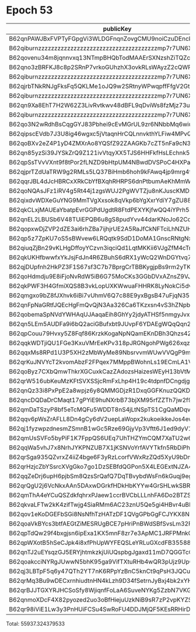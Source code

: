 # Epoch 53

| publicKey                                               | amount         | fee       | amountMina      | feeMina |
|---------------------------------------------------------|----------------|-----------|-----------------|---------|
| B62qnPAWJBxFVPTyFGpgVi3WLDGFnqnZovgCMU9noiCzuDEnckH18ZA | 20668839694841 | 100000000 | 20668.839694841 | 0.1     |
| B62qiburnzzzzzzzzzzzzzzzzzzzzzzzzzzzzzzzzzzzzzmp7r7UN6X | 20668839694841 | 100000000 | 20668.839694841 | 0.1     |
| B62qovenu34m8jqnnvxq13NTmpBHQbTodMAAErSXNzshZiTQZcCtjNs | 3349969665988  | 100000000 | 3349.969665988  | 0.1     |
| B62qno3zBRFKJ8c8p2SRnP7vrkoGUhzhX3ovkRLsWAyzZ2cQWRovcdr | 1350263759874  | 100000000 | 1350.263759874  | 0.1     |
| B62qiburnzzzzzzzzzzzzzzzzzzzzzzzzzzzzzzzzzzzzzmp7r7UN6X | 1350263759873  | 100000000 | 1350.263759873  | 0.1     |
| B62qjrbTNkRNJgFksFq5QKLMe1oJQ9w2SRtnyWPwqpffFfgV2GtubWF | 1112875564891  | 100000000 | 1112.875564891  | 0.1     |
| B62qiburnzzzzzzzzzzzzzzzzzzzzzzzzzzzzzzzzzzzzzmp7r7UN6X | 1112875564890  | 100000000 | 1112.87556489   | 0.1     |
| B62qn9Xa8EhT7H2W62Z3LivRvtkwv48dBFL9qDviWs8fzMjz73upbmW | 971434442720   | 100000000 | 971.43444272    | 0.1     |
| B62qiburnzzzzzzzzzzzzzzzzzzzzzzzzzzzzzzzzzzzzzmp7r7UN6X | 971434442719   | 100000000 | 971.434442719   | 0.1     |
| B62qo3N2wRdhBsCqgGYJ83Pbhei9cEvMGrUL9zr6NNbbMq6wiu2jHma | 730181447644   | 100000000 | 730.181447644   | 0.1     |
| B62qipscEVdb7J3U8ig46wgxc5jVtaqnHrCQLnnvkthYLFiw4MPvQxY | 724470158852   | 100000000 | 724.470158852   | 0.1     |
| B62qoBXv2eZ4P1yD4ZMXrAo8YQSfZ92ZAAGKb7cZT5nFa9cN33YD2ff | 1078622752102  | 100000000 | 1078.622752102  | 0.1     |
| B62qn85yzSi39JYSkZrQ9Z121ivVtqyXX5TJS6HHFkfHsLEchnk5Kv7 | 588833070140   | 100000000 | 588.83307014    | 0.1     |
| B62qpSsTVvVXnt9f8tPor2fLNZD9bHtpUM4NBwdDVSPoC4HXPaHREyQ | 272922760867   | 100000000 | 272.922760867   | 0.1     |
| B62qjprTZdUaTRW9g2RMLs5LQ37BiHmb6hoh9kFAwq4jp9mrg4fLJvK | 281235077366   | 100000000 | 281.235077366   | 0.1     |
| B62qqrJBL4dJcHBRCxXRkCbYfBXqhRHRPS6dnPtbumAeKhMmWzQ3c4b | 281235062340   | 100000000 | 281.23506234    | 0.1     |
| B62qoNQAsJFz1iRV4g5Rt44j1zgsWUJ2PgWVTZju8nKJuscKMDsJbNw | 79813675156    | 100000000 | 79.813675156    | 0.1     |
| B62qixdvWDXeGuYNG9MmTVgXxsok8qVkp6bYgXxrYdiY7gZU88X6kY7 | 78619850414    | 100000000 | 78.619850414    | 0.1     |
| B62qkCLxjMAUEaYbatpEvrGGPdUgdtR8FtdPEXYKjfwQQ4iYPrh53Yn | 45285203607    | 100000000 | 45.285203607    | 0.1     |
| B62qnEL2LBUSb6V48TUiEPQB6u8gS8pudYvv44darKNoJo62Cd6S9zB | 42729723482    | 100000000 | 42.729723482    | 0.1     |
| B62qopxwDjZVP2dZE3ai6rhZBa7ijhjrUE2A5RaJfCkNFTciLhNZUHV | 29060933548    | 100000000 | 29.060933548    | 0.1     |
| B62qp5z7ZpKU7oS5sBWvew6LRQqtk9SdD1DoMA1GnscRNtgNxhRzz6C | 23921689127    | 100000000 | 23.921689127    | 0.1     |
| B62qiuqZjBn29vKLHgDffoyYCzvn3iqciQd1LqtMKKii6VJgZfM4cTm | 18760989057    | 100000000 | 18.760989057    | 0.1     |
| B62qkUKHfbwwfxYkJsjFdJn4R6ZBuhS6dRX1yWcQ2WnDGYtvq74jE4Y | 16833538088    | 100000000 | 16.833538088    | 0.1     |
| B62qjDUpfnh2HkPZ3F1S67sf3C7b7BprgCrTBBKygjpBs9rm2yTK6fb | 15015445895    | 100000000 | 15.015445895    | 0.1     |
| B62qoHdmdju9E8iFjoNvRdW5iB6G75MoCKs3GGbDVxAZnsZ9VJj8kRk | 14844127160    | 100000000 | 14.84412716     | 0.1     |
| B62qkPWF3H4GfmiXQS8B3vkLopUXKWwuaFHHRK8LyNokCi5dvhKvAwT | 11148030379    | 100000000 | 11.148030379    | 0.1     |
| B62qmgxo9bZ8fJXhvk6iBi7vUhmV6Q7c88E9yxBgsB47uFjqN35oRus | 9881211951     | 100000000 | 9.881211951     | 0.1     |
| B62qnFpNaGRtfJQEcHgFmQvQjN3Aa326Ca6TKzxsn4vS3hZNpbJAEHv | 5338046380     | 100000000 | 5.33804638      | 0.1     |
| B62qobemaSpNVdYWHAqUJAaqaEih8GhYy2jdyATHSf5nmgyJvxoA358 | 4096807004     | 100000000 | 4.096807004     | 0.1     |
| B62qn5LEm5AUDFa9i6bQ2aciGBufxbt9JUvpF6YDAEgWQqQqn2MSnr7 | 4080966848     | 100000000 | 4.080966848     | 0.1     |
| B62qpCouu79Hvxy5Z8Fqf86KrzkKogaNpNQamEKnDBh3Qhzs42ZAZVE | 3377926762     | 100000000 | 3.377926762     | 0.1     |
| B62qqkWDTjiQU1FGe3KxuVMrEeKPv318pJRGNgohPWg626xqzyQZuzb | 3347069702     | 100000000 | 3.347069702     | 0.1     |
| B62qqxMs8RPd1U3P5XH2zMbWyMe89NbsrvvmWUwVVQgP9mNwZFVAGAx | 2934220163     | 100000000 | 2.934220163     | 0.1     |
| B62qrKuJNVYcT2kvomAbzF2FPqex7MMppBWohnLs19ECmLA1V5mDxeB | 1696150408     | 100000000 | 1.696150408     | 0.1     |
| B62qoByz7CXbQmwThkrXGCuxkCazZAdozsHaizesWEyH13bVtMrgBcE | 1306218362     | 100000000 | 1.306218362     | 0.1     |
| B62qrW516ubKeuMzKFtSVXSSjcRmFxLhp4H19c4tdpnfDCngdjgJpZG | 1038532021     | 100000000 | 1.038532021     | 0.1     |
| B62qnQz33i8PxPpE2a8wpjz6y8QMMGDjzR1DxqGGFKnuzQQKD6a917B | 897593959      | 100000000 | 0.897593959     | 0.1     |
| B62qncDQDaDrCMaqt17gPYiE9huNXrbB73bjXM95rfZZTh7jw2f9EvR | 731223315      | 100000000 | 0.731223315     | 0.1     |
| B62qmDaTSzyP8bf5eTcMQFu5WDDT8nS4jLtNSpTS1CgQaMDqvs9jTr8 | 360347640      | 100000000 | 0.36034764      | 0.1     |
| B62qqv6pWsZrAFLL8Dn4gCy6dV2uepLaWopx2kukoeikkeJos4ewbBt | 353199193      | 100000000 | 0.353199193     | 0.1     |
| B62qj1fyzwpzdnesmZSmnB1wGc5Rze69GjyVp3Vftt6J1ed9dyV1BT9 | 235768189      | 100000000 | 0.235768189     | 0.1     |
| B62qmUsSVFo5byPiF1K7FppQS6UEq7UhTHZYmCQM7XaTU2w6Fci75CP | 193527237      | 100000000 | 0.193527237     | 0.1     |
| B62qqWa5vhJ7x8NrhJYKPNZUB7X1jKSNVoYrfAVYTkfn5RbDiPhxEiz | 174470908      | 100000000 | 0.174470908     | 0.1     |
| B62qrSga935QZvrxZ4iiZ4bge6F3yRzLcorfVWxRzZQd5XyU9bDmScc | 121357998      | 100000000 | 0.121357998     | 0.1     |
| B62qrHzjcZbYSsrcXVgGko7go1DzSEBfdQGPon5X4LEGExtNJZA4ECj | 116385717      | 100000000 | 0.116385717     | 0.1     |
| B62qqZeDrj6upH6pjbSm8QzsSrQafQ7DqTBvybdWsFn6kGuqj9egfyY | 100333700      | 100000000 | 0.1003337       | 0.1     |
| B62qrQgU2j6VcNkxAAn5DAxwDGrkfHDkHbKYYw4GrSHLwkSBR5TY6sw | 92221893       | 100000000 | 0.092221893     | 0.1     |
| B62qmThA4eYCuQSZdkfqhrxPJaew1ccrBVCbLLLnhFA6Do2BTZSVS7D | 82120290       | 100000000 | 0.08212029      | 0.1     |
| B62qkvaLFTw2kK4zifTwjg4SiaRMm6AC23znU5Qe5gi4HBvr4uBLEQu | 78209239       | 100000000 | 0.078209239     | 0.1     |
| B62qov1eKoDGEFbSGi8NsNfhTzHATzDF1QVgGPbGgFCJYKX8NSVva1T | 65033275       | 100000000 | 0.065033275     | 0.1     |
| B62qoaVkBYcs3btfAEGtZiMESRUgBCE7pHriPnBWdSBfSvsLm32FNGr | 55012760       | 100000000 | 0.05501276      | 0.1     |
| B62qpTdQw29f4bxgjsn6ipExa1KX5mnF8zr7e3ApMC1JRFPMnkQp4tR | 35021949       | 100000000 | 0.035021949     | 0.1     |
| B62qpWXotB5hSeCJpk4i8xfPhUpWYFEQSLeYRLuGXcdFB35588y6tD3 | 30411936       | 100000000 | 0.030411936     | 0.1     |
| B62qnTJ2uEYsqzGJ5ERYjhtmkzkjUiUQspbgJgaxd11mD7QGGTcCrNU | 27286346       | 100000000 | 0.027286346     | 0.1     |
| B62qoakcciNYRgJUwwN5bhK95ga9VifTXtuRHb4wQR3pUjz9UpQmZx3 | 19660207       | 100000000 | 0.019660207     | 0.1     |
| B62qj3LBTpF5q6y47QTh2YT7nK6RPpYzBnC5knCt9qPsH3JQCu2JFL9 | 19082128       | 100000000 | 0.019082128     | 0.1     |
| B62qrMq3Bu9wDECxrnhiudtnHN4kLzh9D34fSetrnJyBxj4bk2xYHS3 | 7179580        | 100000000 | 0.00717958      | 0.1     |
| B62qrBJJTGXYRJHCSoSfy8WjiqnfFoLaA6SuveNYKg5ZzbN7VKGidbt | 1285446        | 100000000 | 0.001285446     | 0.1     |
| B62qnmoXDcF4X82pyozed2uo3oBfHiejuUzkNiB9sR7zP2vpKYZSrKf | 370840         | 100000000 | 0.00037084      | 0.1     |
| B62qr98iViE1Lw3y3PnHUiFCSu4SwRoFU4DDJMjQF5KEsRRHirDDqDt | 326            | 100000000 | 3.26e-7         | 0.1     |

Total: 55937.324379533
